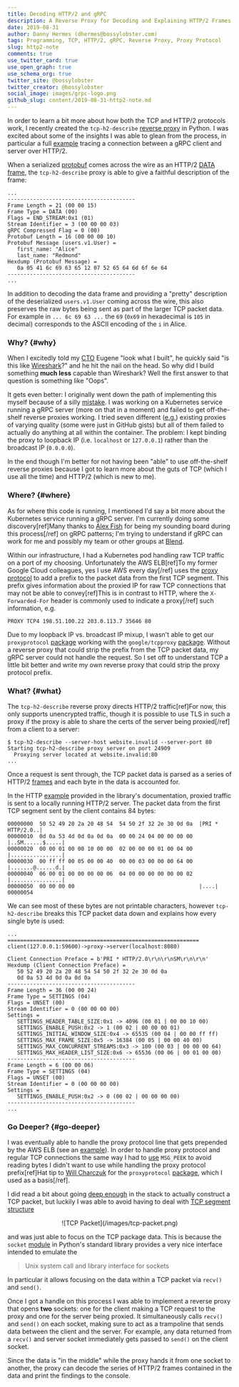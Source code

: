 ```yaml
---
title: Decoding HTTP/2 and gRPC
description: A Reverse Proxy for Decoding and Explaining HTTP/2 Frames
date: 2019-08-31
author: Danny Hermes (dhermes@bossylobster.com)
tags: Programming, TCP, HTTP/2, gRPC, Reverse Proxy, Proxy Protocol
slug: http2-note
comments: true
use_twitter_card: true
use_open_graph: true
use_schema_org: true
twitter_site: @bossylobster
twitter_creator: @bossylobster
social_image: images/grpc-logo.png
github_slug: content/2019-08-31-http2-note.md
---
```


In order to learn a bit more about how both the TCP and HTTP/2 protocols work,
I recently created the `tcp-h2-describe` [reverse proxy][1] in Python. I was
excited about some of the insights I was able to glean from the process, in
particular a full [example][2] tracing a connection between a gRPC client and
server over HTTP/2.

When a serialized [protobuf][6] comes across the wire as an HTTP/2
[DATA frame][5], the `tcp-h2-describe` proxy is able to give a faithful
description of the frame:

```
...
----------------------------------------
Frame Length = 21 (00 00 15)
Frame Type = DATA (00)
Flags = END_STREAM:0x1 (01)
Stream Identifier = 3 (00 00 00 03)
gRPC Compressed Flag = 0 (00)
Protobuf Length = 16 (00 00 00 10)
Protobuf Message (users.v1.User) =
   first_name: "Alice"
   last_name: "Redmond"
Hexdump (Protobuf Message) =
   0a 05 41 6c 69 63 65 12 07 52 65 64 6d 6f 6e 64
----------------------------------------
...
```

In addition to decoding the data frame and providing a "pretty" description of
the deserialized `users.v1.User` coming across the wire, this also preserves
the raw bytes being sent as part of the larger TCP packet data. For example
in `... 6c 69 63 ...` the `69` (`0x69` in hexadecimal is `105` in decimal)
corresponds to the ASCII encoding of the `i` in Alice.

### Why? {#why}

When I excitedly told my [CTO][3] Eugene "look what I built", he quickly said
"is this like [Wireshark][4]?" and he hit the nail on the head. So why did I
build something **much less** capable than Wireshark? Well the first answer to
that question is something like "Oops".

It gets even better: I originally went down the path of implementing this
myself because of a silly [mistake][7]. I was working on a Kubernetes service
running a gRPC server (more on that in a moment) and failed to get
off-the-shelf reverse proxies working. I tried seven different ([e.g.][8])
existing proxies of varying quality (some were just in GitHub gists) but
all of them failed to actually do anything at all within the container. The
problem: I kept binding the proxy to loopback IP (i.e. `localhost` or
`127.0.0.1`) rather than the broadcast IP (`0.0.0.0`).

In the end though I'm better for not having been "able" to use off-the-shelf
reverse proxies because I got to learn more about the guts of TCP (which I
use all the time) and HTTP/2 (which is new to me).

### Where? {#where}

As for where this code is running, I mentioned I'd say a bit more about the
Kubernetes service running a gRPC server. I'm currently doing some
discovery[ref]Many thanks to [Alex Fish][21] for being my sounding board during
this process[/ref] on gRPC patterns; I'm trying to understand if gRPC can work
for me and possibly my team or other groups at [Blend][9].

Within our infrastructure, I had a Kubernetes pod handling raw TCP traffic on
a port of my choosing. Unfortunately the AWS ELB[ref]To my
former Google Cloud colleagues, yes I use AWS every day[/ref] uses the
[proxy protocol][11] to add a prefix to the packet data from the first TCP
segment. This prefix gives information about the proxied IP for raw TCP
connections that may not be able to convey[ref]This is in contrast to HTTP,
where the `X-Forwarded-For` header is commonly used to indicate a proxy[/ref]
such information, e.g.

```
PROXY TCP4 198.51.100.22 203.0.113.7 35646 80
```

Due to my loopback IP vs. broadcast IP mixup, I wasn't able to get our
`proxyprotocol` [package][10] working with the `google/tcpproxy` [package][8].
Without a reverse proxy that could strip the prefix from the TCP packet
data, my gRPC server could not handle the request. So I set off to understand
TCP a little bit better and write my own reverse proxy that could strip the
proxy protocol prefix.

### What? {#what}

The `tcp-h2-describe` reverse proxy directs HTTP/2 traffic[ref]For now, this
only supports unencrypted traffic, though it is possible to use TLS in such a
proxy if the proxy is able to share the certs of the server being proxied[/ref]
from a client to a server:

```
$ tcp-h2-describe --server-host website.invalid --server-port 80
Starting tcp-h2-describe proxy server on port 24909
  Proxying server located at website.invalid:80
...
```

Once a request is sent through, the TCP packet data is parsed as a series of
HTTP/2 [frames][15] and each byte in the data is accounted for.

In the HTTP [example][16] provided in the library's documentation, proxied
traffic is sent to a locally running HTTP/2 server. The packet data from the
first TCP segment sent by the client contains 84 bytes:

```
00000000  50 52 49 20 2a 20 48 54  54 50 2f 32 2e 30 0d 0a  |PRI * HTTP/2.0..|
00000010  0d 0a 53 4d 0d 0a 0d 0a  00 00 24 04 00 00 00 00  |..SM......$.....|
00000020  00 00 01 00 00 10 00 00  02 00 00 00 01 00 04 00  |................|
00000030  00 ff ff 00 05 00 00 40  00 00 03 00 00 00 64 00  |.......@......d.|
00000040  06 00 01 00 00 00 00 06  04 00 00 00 00 00 00 02  |................|
00000050  00 00 00 00                                       |....|
00000054
```

We can see most of these bytes are not printable characters, however
`tcp-h2-describe` breaks this TCP packet data down and explains how every
single byte is used:

```
...
============================================================
client(127.0.0.1:59600)->proxy->server(localhost:8080)

Client Connection Preface = b'PRI * HTTP/2.0\r\n\r\nSM\r\n\r\n'
Hexdump (Client Connection Preface) =
   50 52 49 20 2a 20 48 54 54 50 2f 32 2e 30 0d 0a
   0d 0a 53 4d 0d 0a 0d 0a
----------------------------------------
Frame Length = 36 (00 00 24)
Frame Type = SETTINGS (04)
Flags = UNSET (00)
Stream Identifier = 0 (00 00 00 00)
Settings =
   SETTINGS_HEADER_TABLE_SIZE:0x1 -> 4096 (00 01 | 00 00 10 00)
   SETTINGS_ENABLE_PUSH:0x2 -> 1 (00 02 | 00 00 00 01)
   SETTINGS_INITIAL_WINDOW_SIZE:0x4 -> 65535 (00 04 | 00 00 ff ff)
   SETTINGS_MAX_FRAME_SIZE:0x5 -> 16384 (00 05 | 00 00 40 00)
   SETTINGS_MAX_CONCURRENT_STREAMS:0x3 -> 100 (00 03 | 00 00 00 64)
   SETTINGS_MAX_HEADER_LIST_SIZE:0x6 -> 65536 (00 06 | 00 01 00 00)
----------------------------------------
Frame Length = 6 (00 00 06)
Frame Type = SETTINGS (04)
Flags = UNSET (00)
Stream Identifier = 0 (00 00 00 00)
Settings =
   SETTINGS_ENABLE_PUSH:0x2 -> 0 (00 02 | 00 00 00 00)
----------------------------------------
...
```

### Go Deeper? {#go-deeper}

I was eventually able to handle the proxy protocol line that gets prepended by
the AWS ELB (see an [example][19]). In order to handle proxy protocol and
regular TCP connections the same way I had to [use][20] `MSG_PEEK` to avoid
reading bytes I didn't want to use while handling the proxy protocol
prefix[ref]Hat tip to [Will Charczuk][18] for the `proxyprotocol`
[package][10], which I used as a basis[/ref].

I did read a bit about going [deep enough][12] in the stack to actually
construct a TCP packet, but luckily I was able to avoid having to deal with
[TCP segment structure][13]

<div markdown="1" style="text-align: center;">
  ![TCP Packet](/images/tcp-packet.png)
</div>

and was just able to focus on the TCP package data. This is because the
`socket` [module][14] in Python's standard library provides a very nice
interface intended to emulate the

> Unix system call and library interface for sockets

In particular it allows focusing on the data within a TCP packet via
`recv()` and `send()`.

Once I got a handle on this process I was able to implement a reverse proxy
that opens **two** sockets: one for the client making a TCP request to the
proxy and one for the server being proxied. It simultaneously calls `recv()`
and `send()` on each socket, making sure to act as a trampoline that sends data
between the client and the server. For example, any data returned from a
`recv()` and server socket immediately gets passed to `send()` on the client
socket.

Since the data is "in the middle" while the proxy hands it from one socket
to another, the proxy can decode the series of HTTP/2 frames contained in
the data and print the findings to the console.

[1]: https://pypi.org/project/tcp-h2-describe/0.1.0/
[2]: https://github.com/dhermes/tcp-h2-describe/blob/0.1.0/EXAMPLE-gRPC.md
[3]: https://twitter.com/eugeneiiim
[4]: https://www.wireshark.org/
[5]: https://http2.github.io/http2-spec/#DATA
[6]: https://developers.google.com/protocol-buffers/docs/proto3
[7]: https://twitter.com/bossylobster/status/1165164209346207745
[8]: https://github.com/google/tcpproxy
[9]: https://blend.com/careers/
[10]: https://godoc.org/github.com/blend/go-sdk/proxyprotocol
[11]: https://docs.aws.amazon.com/elasticloadbalancing/latest/classic/enable-proxy-protocol.html
[12]: https://jvns.ca/blog/2014/08/12/what-happens-if-you-write-a-tcp-stack-in-python/
[13]: https://en.wikipedia.org/wiki/Transmission_Control_Protocol#TCP_segment_structure
[14]: https://docs.python.org/3/library/socket.html
[15]: https://http2.github.io/http2-spec/#FramingLayer
[16]: https://github.com/dhermes/tcp-h2-describe/blob/0.1.0/EXAMPLE-HTTP.md
[18]: https://github.com/wcharczuk
[19]: https://github.com/dhermes/tcp-h2-describe/blob/0.1.0/EXAMPLE-PROXY-PROTOCOL.md
[20]: https://github.com/dhermes/tcp-h2-describe/blob/0.1.0/src/tcp_h2_describe/_proxy_protocol.py#L166
[21]: https://github.com/alexfish8
